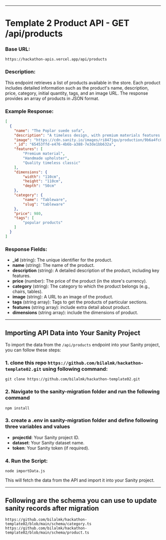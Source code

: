 
---

# **Template 2 Product API - GET /api/products**

### **Base URL:**
```
https://hackathon-apis.vercel.app/api/products
```

### **Description:**
This endpoint retrieves a list of products available in the store. Each product includes detailed information such as the product's name, description, price, category, initial quantity, tags, and an image URL. The response provides an array of products in JSON format.

### **Example Response:**
```json
[
  {
    "name": "The Poplar suede sofa",
    "description": "A timeless design, with premium materials features as one of our most popular and iconic pieces. The dandy chair is perfect for any stylish living space with beech legs and lambskin leather upholstery.",
    "image": "https://cdn.sanity.io/images/ri847jqu/production/9b6a4fc8c65bbb4e5793fb0e1116b510d73dc9e8-630x375.png",
    "_id": "65453ffd-e476-4b6b-a388-7e3de1bb632a",
    "features": [
        "Premium material",
        "Handmade upholster",
        "Quality timeless classic"
    ],
    "dimensions": {
        "width": "110cm",
        "height": "110cm",
        "depth": "50cm"
    },
    "category": {
        "name": "Tableware",
        "slug": "tableware"
    },
    "price": 980,
    "tags": [
        "popular products"
    ]
  }
]
```

### **Response Fields:**
- **_id** (string): The unique identifier for the product.
- **name** (string): The name of the product.
- **description** (string): A detailed description of the product, including key features.
- **price** (number): The price of the product (in the store's currency).
- **category** (string): The category to which the product belongs (e.g., chairs, tables).
- **image** (string): A URL to an image of the product.
- **tags** (string array): Tags to get the products of particular sections.
- **features** (string array): include extra detail about product.
- **dimensions** (string array): include the dimensions of product.

---

## **Importing API Data into Your Sanity Project**

To import the data from the `/api/products` endpoint into your Sanity project, you can follow these steps:

### 1. clone this repo `https://github.com/bilalmk/hackathon-template02.git` using following command:
```
git clone https://github.com/bilalmk/hackathon-template02.git
```

### 2. Navigate to the sanity-migration folder and run the following command
```
npm install
```

### 3. create a .env in sanity-migration folder and define following three variables and values
- **projectId**: Your Sanity project ID.
- **dataset**: Your Sanity dataset name.
- **token**: Your Sanity token (if required).

### 4. Run the Script:
```
node importData.js
```

This will fetch the data from the API and import it into your Sanity project.

---

## **Following are the schema you can use to update sanity records after migration**
```
https://github.com/bilalmk/hackathon-template02/blob/main/schema/category.ts
https://github.com/bilalmk/hackathon-template02/blob/main/schema/product.ts
```